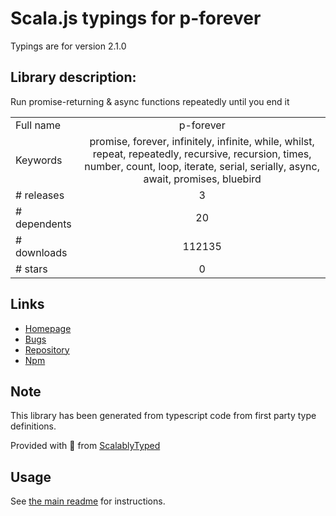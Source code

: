 
# Scala.js typings for p-forever

Typings are for version 2.1.0

## Library description:
Run promise-returning & async functions repeatedly until you end it

|                    |                 |
| ------------------ | :-------------: |
| Full name          | p-forever |
| Keywords           | promise, forever, infinitely, infinite, while, whilst, repeat, repeatedly, recursive, recursion, times, number, count, loop, iterate, serial, serially, async, await, promises, bluebird |
| # releases         | 3 |
| # dependents       | 20 |
| # downloads        | 112135 |
| # stars            | 0 |

## Links
- [Homepage](https://github.com/sindresorhus/p-forever#readme)
- [Bugs](https://github.com/sindresorhus/p-forever/issues)
- [Repository](https://github.com/sindresorhus/p-forever)
- [Npm](https://www.npmjs.com/package/p-forever)
    


## Note
This library has been generated from typescript code from first party type definitions.

Provided with :purple_heart: from [ScalablyTyped](https://github.com/oyvindberg/ScalablyTyped)

## Usage
See [the main readme](../../readme.md) for instructions.


